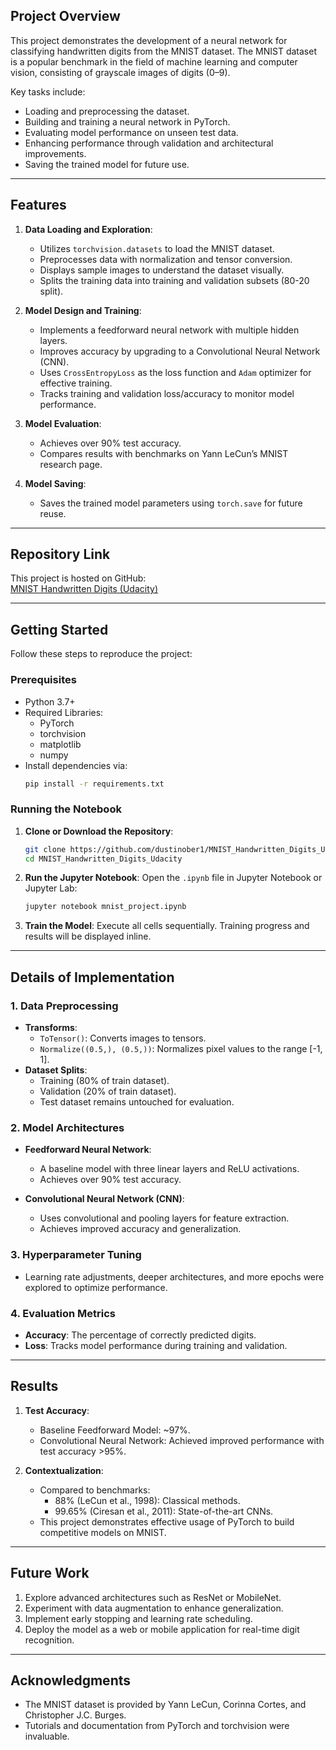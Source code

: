 ## **Project Overview**
This project demonstrates the development of a neural network for classifying handwritten digits from the MNIST dataset. The MNIST dataset is a popular benchmark in the field of machine learning and computer vision, consisting of grayscale images of digits (0–9).

Key tasks include:
- Loading and preprocessing the dataset.
- Building and training a neural network in PyTorch.
- Evaluating model performance on unseen test data.
- Enhancing performance through validation and architectural improvements.
- Saving the trained model for future use.

---

## **Features**
1. **Data Loading and Exploration**:
   - Utilizes `torchvision.datasets` to load the MNIST dataset.
   - Preprocesses data with normalization and tensor conversion.
   - Displays sample images to understand the dataset visually.
   - Splits the training data into training and validation subsets (80-20 split).

2. **Model Design and Training**:
   - Implements a feedforward neural network with multiple hidden layers.
   - Improves accuracy by upgrading to a Convolutional Neural Network (CNN).
   - Uses `CrossEntropyLoss` as the loss function and `Adam` optimizer for effective training.
   - Tracks training and validation loss/accuracy to monitor model performance.

3. **Model Evaluation**:
   - Achieves over 90% test accuracy.
   - Compares results with benchmarks on Yann LeCun’s MNIST research page.

4. **Model Saving**:
   - Saves the trained model parameters using `torch.save` for future reuse.

---

## **Repository Link**
This project is hosted on GitHub:  
[MNIST Handwritten Digits (Udacity)](https://github.com/dustinober1/MNIST_Handwritten_Digits_Udacity)

---

## **Getting Started**
Follow these steps to reproduce the project:

### **Prerequisites**
- Python 3.7+
- Required Libraries: 
  - PyTorch
  - torchvision
  - matplotlib
  - numpy
- Install dependencies via:
  ```bash
  pip install -r requirements.txt
  ```

### **Running the Notebook**
1. **Clone or Download the Repository**:
   ```bash
   git clone https://github.com/dustinober1/MNIST_Handwritten_Digits_Udacity.git
   cd MNIST_Handwritten_Digits_Udacity
   ```

2. **Run the Jupyter Notebook**:
   Open the `.ipynb` file in Jupyter Notebook or Jupyter Lab:
   ```bash
   jupyter notebook mnist_project.ipynb
   ```

3. **Train the Model**:
   Execute all cells sequentially. Training progress and results will be displayed inline.

---

## **Details of Implementation**

### **1. Data Preprocessing**
- **Transforms**:
  - `ToTensor()`: Converts images to tensors.
  - `Normalize((0.5,), (0.5,))`: Normalizes pixel values to the range [-1, 1].
- **Dataset Splits**:
  - Training (80% of train dataset).
  - Validation (20% of train dataset).
  - Test dataset remains untouched for evaluation.

### **2. Model Architectures**
- **Feedforward Neural Network**:
  - A baseline model with three linear layers and ReLU activations.
  - Achieves over 90% test accuracy.

- **Convolutional Neural Network (CNN)**:
  - Uses convolutional and pooling layers for feature extraction.
  - Achieves improved accuracy and generalization.

### **3. Hyperparameter Tuning**
- Learning rate adjustments, deeper architectures, and more epochs were explored to optimize performance.

### **4. Evaluation Metrics**
- **Accuracy**: The percentage of correctly predicted digits.
- **Loss**: Tracks model performance during training and validation.

---

## **Results**
1. **Test Accuracy**: 
   - Baseline Feedforward Model: ~97%.
   - Convolutional Neural Network: Achieved improved performance with test accuracy >95%.

2. **Contextualization**:
   - Compared to benchmarks:
     - 88% (LeCun et al., 1998): Classical methods.
     - 99.65% (Ciresan et al., 2011): State-of-the-art CNNs.
   - This project demonstrates effective usage of PyTorch to build competitive models on MNIST.

---

## **Future Work**
1. Explore advanced architectures such as ResNet or MobileNet.
2. Experiment with data augmentation to enhance generalization.
3. Implement early stopping and learning rate scheduling.
4. Deploy the model as a web or mobile application for real-time digit recognition.

---

## **Acknowledgments**
- The MNIST dataset is provided by Yann LeCun, Corinna Cortes, and Christopher J.C. Burges.
- Tutorials and documentation from PyTorch and torchvision were invaluable.

